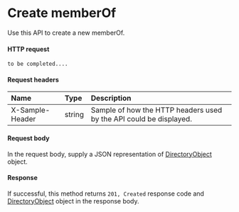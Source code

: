 # Create memberOf

Use this API to create a new memberOf.
#### HTTP request
```http
to be completed....
```
#### Request headers
| Name       | Type | Description|
|:---------------|:--------|:----------|
| X-Sample-Header  | string  | Sample of how the HTTP headers used by the API could be displayed.|

#### Request body
In the request body, supply a JSON representation of [DirectoryObject](../resources/directoryobject.md) object.


#### Response
If successful, this method returns `201, Created` response code and [DirectoryObject](../resources/directoryobject.md) object in the response body.
